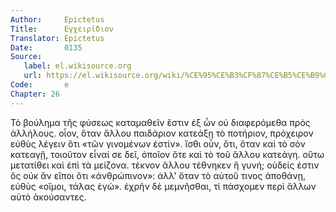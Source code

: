 ```yaml
---
Author:     Epictetus  
Title:      Εγχειρίδιον  
Translator: Epictetus  
Date:       0135  
Source:
   label: el.wikisource.org
   url: https://el.wikisource.org/wiki/%CE%95%CE%B3%CF%87%CE%B5%CE%B9%CF%81%CE%AF%CE%B4%CE%B9%CE%BF%CE%BD 
Code:       e  
Chapter: 26
---
```


Τὸ βούλημα τῆς φύσεως καταμαθεῖν ἔστιν ἐξ ὧν οὐ διαφερόμεθα πρὸς ἀλλήλους.
οἷον, ὅταν ἄλλου παιδάριον κατεάξῃ τὸ ποτήριον, πρόχειρον εὐθὺς λέγειν ὅτι «τῶν
γινομένων ἐστίν». ἴσθι οὖν, ὅτι, ὅταν καὶ τὸ σὸν κατεαγῇ, τοιοῦτον εἶναί σε
δεῖ, ὁποῖον ὅτε καὶ τὸ τοῦ ἄλλου κατεάγη. οὕτω μετατίθει καὶ ἐπὶ τὰ μείζονα.
τέκνον ἄλλου τέθνηκεν ἢ γυνή; οὐδείς ἐστιν ὃς οὐκ ἂν εἴποι ὅτι «ἀνθρώπινον»:
ἀλλ' ὅταν τὸ αὐτοῦ τινος ἀποθάνῃ, εὐθὺς «οἴμοι, τάλας ἐγώ». ἐχρῆν δὲ μεμνῆσθαι,
τί πάσχομεν περὶ ἄλλων αὐτὸ ἀκούσαντες.


